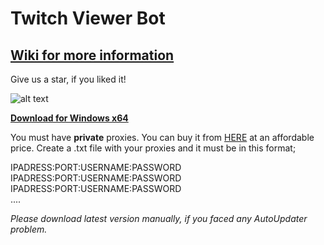 # Twitch Viewer Bot
## **[Wiki for more information](https://github.com/gorkemhacioglu/TwitchViewerBot/wiki)**

Give us a star, if you liked it!

![alt text](https://mytwitchbot.com/images/ui2_5_2.png)

**[Download for Windows x64](http://mytwitchbot.com/Download/win-x64.zip)**

You must have **private** proxies. You can buy it from [HERE](https://www.webshare.io/?referral_code=ceuygyx4sir2)
 at an affordable price.
Create a .txt file with your proxies and it must be in this format;

IPADRESS:PORT:USERNAME:PASSWORD<br />
IPADRESS:PORT:USERNAME:PASSWORD<br />
IPADRESS:PORT:USERNAME:PASSWORD<br />
....

*Please download latest version manually, if you faced any AutoUpdater problem.*
